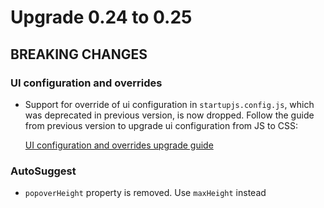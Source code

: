 # Upgrade 0.24 to 0.25

## BREAKING CHANGES

### UI configuration and overrides

- Support for override of ui configuration in `startupjs.config.js`, which was deprecated in previous version, is now dropped. Follow the guide from previous version to upgrade ui configuration from JS to CSS:

    [UI configuration and overrides upgrade guide](/docs/migration-guides/0.23--0.24.md)

### AutoSuggest
- `popoverHeight` property is removed. Use `maxHeight` instead
